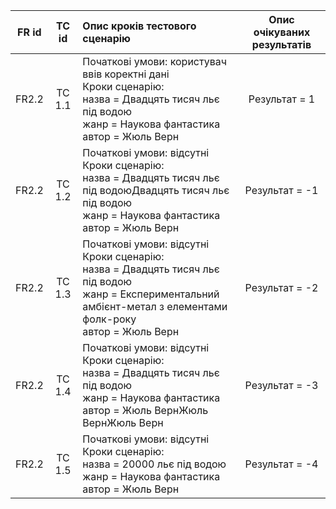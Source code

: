 |FR id|TC id|Опис кроків тестового сценарію|Опис очікуваних результатів|
|:-----:|:-----:|:-----|:-----:|
|FR2.2|TC 1.1|Початкові умови: користувач ввів коректні дані<br> Кроки сценарію:<br> назва = Двадцять тисяч льє під водою <br> жанр = Наукова фантастика <br> автор = Жюль Верн|Результат = 1|
|FR2.2|TC 1.2|Початкові умови: відсутні<br> Кроки сценарію:<br> назва = Двадцять тисяч льє під водоюДвадцять тисяч льє під водою <br> жанр = Наукова фантастика <br> автор = Жюль Верн|Результат = -1|
|FR2.2|TC 1.3|Початкові умови: відсутні<br> Кроки сценарію:<br> назва = Двадцять тисяч льє під водою <br> жанр = Експериментальний амбієнт-метал з елементами фолк-року <br> автор = Жюль Верн|Результат = -2|
|FR2.2|TC 1.4|Початкові умови: відсутні<br> Кроки сценарію:<br> назва = Двадцять тисяч льє під водою <br> жанр = Наукова фантастика <br> автор = Жюль ВернЖюль ВернЖюль Верн|Результат = -3|
|FR2.2|TC 1.5|Початкові умови: відсутні<br> Кроки сценарію:<br> назва = 20000 льє під водою <br> жанр = Наукова фантастика <br> автор = Жюль Верн|Результат = -4|
